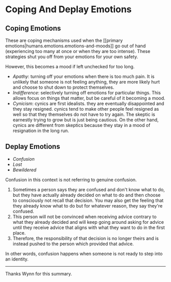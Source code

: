 
# Coping And Deplay Emotions

## Coping Emotions

These are coping mechanisms used when the [[primary emotions|humans.emotions.emotions-and-moods]] go out of hand (experiencing too many at once or when they are too intense). These strategies shut you off from your emotions for your own safety.

However, this becomes a mood if left unchecked for too long.

- _Apathy_: turning off your emotions when there is too much pain. It is unlikely that someone is not feeling anything, they are more likely hurt and choose to shut down to protect themselves.
- _Indifference_: selectively turning off emotions for particular things. This allows focus on things that matter, but be careful of it becoming a mood.
- _Cynicism_: cynics are first idealists. they are eventually disappointed and they stay resigned. cynics tend to make other people feel resigned as well so that they themselves do not have to try again.
    The skeptic is  earnestly trying to grow but is just being cautious. On the other hand, cynics are different from skeptics because they stay in a mood of resignation in the long run.

## Deplay Emotions

- _Confusion_
- _Lost_
- _Bewildered_

Confusion in this context is not referring to genuine confusion.

1. Sometimes a person says they are confused and don't know what to do, but they have actually already decided on what to do and then choose to consciously not recall that decision. You may also get the feeling that they already know what to do but for whatever reason, they say they're confused.
2. This person will not be convinced when receiving advice contrary to what they already decided and will keep going around asking for advice until they receive advice that aligns with what they want to do in the first place.
3. Therefore, the responsibility of that decision is no longer theirs and is instead pushed to the person which provided that advice.

In other words, confusion happens when someone is not ready to step into an identity.

---

Thanks Wynn for this summary.
